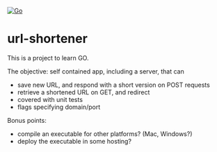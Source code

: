 [![Go](https://github.com/greg-learns-go/url-shortener/actions/workflows/go.yml/badge.svg)](https://github.com/greg-learns-go/url-shortener/actions/workflows/go.yml)

# url-shortener

This is a project to learn GO.

The objective: self contained app, including a server, that can
- save new URL, and respond with a short version on POST requests
- retrieve a shortened URL on GET, and redirect
- covered with unit tests
- flags specifying domain/port

Bonus points:
- compile an executable for other platforms? (Mac, Windows?)
- deploy the executable in some hosting?
